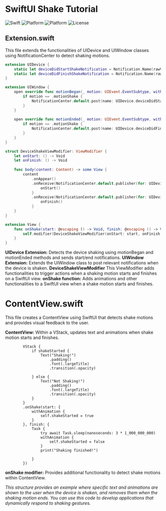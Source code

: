 # SwiftUI Shake Tutorial
![Swift](https://img.shields.io/badge/Swift-5.9-orange.svg)
![Platform](https://img.shields.io/badge/Platform-iOS17%20-red.svg)
![Platform](https://img.shields.io/badge/SwiftUI-5-green.svg)
![License](https://img.shields.io/badge/License-MIT-blue.svg)


## Extension.swift
This file extends the functionalities of UIDevice and UIWindow classes using NotificationCenter to detect shaking motions.

```swift 
extension UIDevice {
    static let deviceDidStartShakeNotification = Notification.Name(rawValue: "deviceDidStartShakeNotification")
    static let deviceDidFinishShakeNotification = Notification.Name(rawValue: "deviceDidFinishShakeNotification")
}

extension UIWindow {
    open override func motionBegan(_ motion: UIEvent.EventSubtype, with event: UIEvent?) {
        if motion == .motionShake {
            NotificationCenter.default.post(name: UIDevice.deviceDidStartShakeNotification, object: nil)
        }
    }
    
    open override func motionEnded(_ motion: UIEvent.EventSubtype, with event: UIEvent?) {
        if motion == .motionShake {
            NotificationCenter.default.post(name: UIDevice.deviceDidFinishShakeNotification, object: nil)
        }
    }
}

struct DeviceShakeViewModifier: ViewModifier {
    let onStart: () -> Void
    let onFinish: () -> Void
    
    func body(content: Content) -> some View {
        content
            .onAppear()
            .onReceive(NotificationCenter.default.publisher(for: UIDevice.deviceDidStartShakeNotification)) { _ in
                onStart()
            }
            .onReceive(NotificationCenter.default.publisher(for: UIDevice.deviceDidFinishShakeNotification)) { _ in
                onFinish()
            }
    }
}

extension View {
    func onShake(start: @escaping () -> Void, finish: @escaping () -> Void) -> some View {
        self.modifier(DeviceShakeViewModifier(onStart: start, onFinish: finish))
    }
}

```



**UIDevice Extension:** Detects the device shaking using motionBegan and motionEnded methods and sends start/end notifications.
**UIWindow Extension:** Extends the UIWindow class to post relevant notifications when the device is shaken.
**DeviceShakeViewModifier**
This ViewModifier adds functionalities to trigger actions when a shaking motion starts and finishes on a SwiftUI view.
**onShake function:** Adds animations and other functionalities to a SwiftUI view when a shake motion starts and finishes.

# ContentView.swift
This file creates a ContentView using SwiftUI that detects shake motions and provides visual feedback to the user.

**ContentView:**  Within a VStack, updates text and animations when shake motion starts and finishes.

            VStack {
                if shakeStarted {
                    Text("Shaking!")
                        .padding()
                        .font(.largeTitle)
                        .transition(.opacity)
                    
                } else {
                    Text("Not Shaking!")
                        .padding()
                        .font(.largeTitle)
                        .transition(.opacity)
                }
            }
            .onShake(start: {
                withAnimation {
                    self.shakeStarted = true
                }
            }, finish: {
                Task {
                    try await Task.sleep(nanoseconds: 3 * 1_000_000_000)
                    withAnimation {
                        self.shakeStarted = false
                    }
                    print("Shaking finished!")
                    
                }
            })

**onShake modifier:** Provides additional functionality to detect shake motions within ContentView.

*This structure provides an example where specific text and animations are shown to the user when the device is shaken, and removes them when the shaking motion ends. You can use this code to develop applications that dynamically respond to shaking gestures.*
